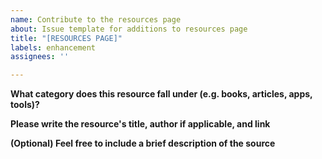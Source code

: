 ```yaml
---
name: Contribute to the resources page
about: Issue template for additions to resources page
title: "[RESOURCES PAGE]"
labels: enhancement
assignees: ''

---
```


**What category does this resource fall under (e.g. books, articles, apps, tools)?**

**Please write the resource's title, author if applicable, and link**

**(Optional) Feel free to include a brief description of the source**

